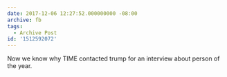 ```yaml
---
date: 2017-12-06 12:27:52.000000000 -08:00
archive: fb
tags: 
  - Archive Post
id: '1512592072'
---
```


Now we know why TIME contacted trump for an interview about person of the year.
